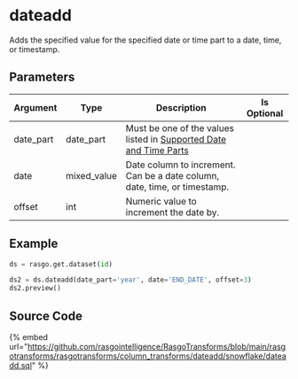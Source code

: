 

# dateadd

Adds the specified value for the specified date or time part to a date, time, or timestamp.

## Parameters

| Argument  |    Type     |                                                                                Description                                                                                 | Is Optional |
| --------- | ----------- | -------------------------------------------------------------------------------------------------------------------------------------------------------------------------- | ----------- |
| date_part | date_part   | Must be one of the values listed in [Supported Date and Time Parts](https://docs.snowflake.com/en/sql-reference/functions-date-time.html#label-supported-date-time-parts)  |             |
| date      | mixed_value | Date column to increment. Can be a date column, date, time, or timestamp.                                                                                                  |             |
| offset    | int         | Numeric value to increment the date by.                                                                                                                                    |             |


## Example

```python
ds = rasgo.get.dataset(id)

ds2 = ds.dateadd(date_part='year', date='END_DATE', offset=3)
ds2.preview()
```

## Source Code

{% embed url="https://github.com/rasgointelligence/RasgoTransforms/blob/main/rasgotransforms/rasgotransforms/column_transforms/dateadd/snowflake/dateadd.sql" %}

